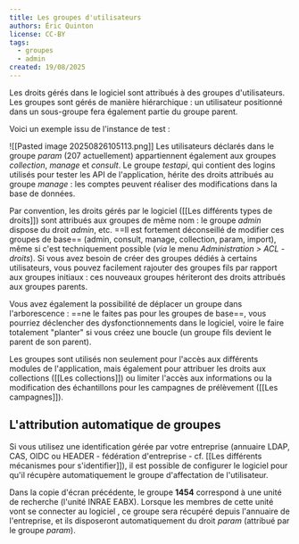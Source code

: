 ```yaml
---
title: Les groupes d'utilisateurs
authors: Éric Quinton
license: CC-BY
tags:
  - groupes
  - admin
created: 19/08/2025
---
```

Les droits gérés dans le logiciel sont attribués à des groupes d'utilisateurs. Les groupes sont gérés de manière hiérarchique : un utilisateur positionné dans un sous-groupe fera également partie du groupe parent.

Voici un exemple issu de l'instance de test :

![[Pasted image 20250826105113.png]]
Les utilisateurs déclarés dans le groupe *param* (207 actuellement) appartiennent également aux groupes *collection*, *manage* et *consult*. Le groupe *testapi*, qui contient des logins utilisés pour tester les API de l'application, hérite des droits attribués au groupe *manage* : les comptes peuvent réaliser des modifications dans la base de données.

Par convention, les droits gérés par le logiciel ([[Les différents types de droits]]) sont attribués aux groupes de même nom : le groupe *admin* dispose du droit *admin*, etc.
==Il est fortement déconseillé de modifier ces groupes de base== (admin, consult, manage, collection, param, import), même si c'est techniquement possible (*via* le menu *Administration > ACL - droits*). Si vous avez besoin de créer des groupes dédiés à certains utilisateurs, vous pouvez facilement rajouter des groupes fils par rapport aux groupes initiaux : ces nouveaux groupes hériteront des droits attribués aux groupes parents.

Vous avez également la possibilité de déplacer un groupe dans l'arborescence : ==ne le faites pas pour les groupes de base==, vous pourriez déclencher des dysfonctionnements dans le logiciel, voire le faire totalement "planter" si vous créez une boucle (un groupe fils devient le parent de son parent).

Les groupes sont utilisés non seulement pour l'accès aux différents modules de l'application, mais également pour attribuer les droits aux collections ([[Les collections]]) ou limiter l'accès aux informations ou la modification des échantillons pour les campagnes de prélèvement ([[Les campagnes]]).

## L'attribution automatique de groupes

Si vous utilisez une identification gérée par votre entreprise (annuaire LDAP, CAS, OIDC ou HEADER - fédération d'entreprise - cf. [[Les différents mécanismes pour s'identifier]]), il est possible de configurer le logiciel pour qu'il récupère automatiquement le groupe d'affectation de l'utilisateur.

Dans la copie d'écran précédente, le groupe **1454** correspond à une unité de recherche (l'unité INRAE EABX). Lorsque les membres de cette unité vont se connecter au logiciel , ce groupe sera récupéré depuis l'annuaire de l'entreprise, et ils disposeront automatiquement du droit *param* (attribué par le groupe *param*).